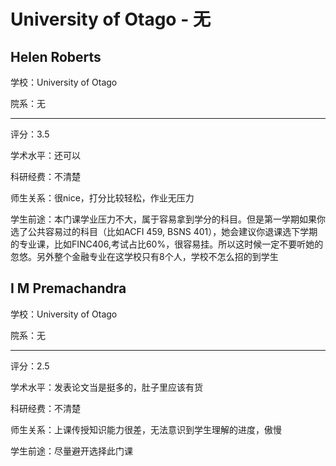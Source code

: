 # University of Otago - 无

## Helen Roberts

学校：University of Otago

院系：无

* * *

评分：3.5

学术水平：还可以

科研经费：不清楚

师生关系：很nice，打分比较轻松，作业无压力

学生前途：本门课学业压力不大，属于容易拿到学分的科目。但是第一学期如果你选了公共容易过的科目（比如ACFI 459, BSNS 401），她会建议你退课选下学期的专业课，比如FINC406,考试占比60%，很容易挂。所以这时候一定不要听她的忽悠。另外整个金融专业在这学校只有8个人，学校不怎么招的到学生

## I M Premachandra

学校：University of Otago

院系：无

* * *

评分：2.5

学术水平：发表论文当是挺多的，肚子里应该有货

科研经费：不清楚

师生关系：上课传授知识能力很差，无法意识到学生理解的进度，傲慢

学生前途：尽量避开选择此门课
